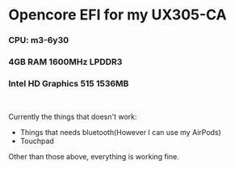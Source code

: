 # Opencore EFI for my UX305-CA
### CPU: m3-6y30
### 4GB RAM 1600MHz LPDDR3
### Intel HD Graphics 515 1536MB

&nbsp;
&nbsp;

Currently the things that doesn't work:
* Things that needs bluetooth(However I can use my AirPods)
* Touchpad

Other than those above, everything is working fine.
